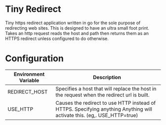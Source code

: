 # Tiny Redirect
Tiny https redirect application written in go for the sole purpose of redirecting web sites. This is designed to have an ultra small foot print. Takes an http request reads the host and path then returns them as an HTTPS redirect unless configured to do otherwise.

# Configuration
| Environment Variable | Description               |
| ---------------------| ------------------------- |
| REDIRECT_HOST        | Specifies a host that will replace the host in the request when the redirect url is built. |
| USE_HTTP             | Causes the redirect to use HTTP instead of HTTPS. Specifying anything Anything will activate this. (eg,. USE_HTTP=true) |


